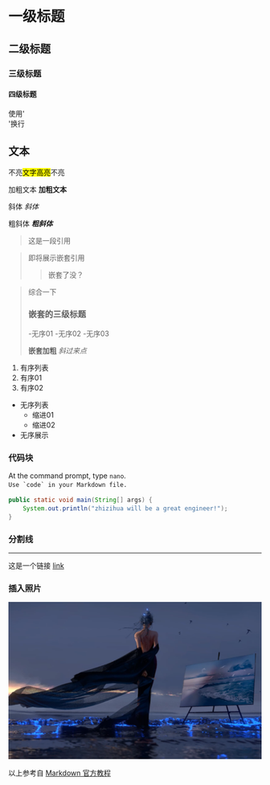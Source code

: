 # 一级标题
## 二级标题
### 三级标题
#### 四级标题

使用'<br/>'换行

## 文本
不亮<mark>文字高亮</mark>不亮

加粗文本 **加粗文本**

斜体 *斜体*

粗斜体 ***粗斜体***

>这是一段引用

>即将展示嵌套引用
>
>>嵌套了没？

>综合一下
> ### 嵌套的三级标题
>
> -无序01
> -无序02
> -无序03
>
> **嵌套加粗** *斜过来点*

1. 有序列表
2. 有序01
3. 有序02

- 无序列表
    - 缩进01
    - 缩进02
- 无序展示

### 代码块
At the command prompt, type `nano`. <br/>
``Use `code` in your Markdown file.``
``` Java
public static void main(String[] args) {
    System.out.println("zhizihua will be a great engineer!");
}
```

### 分割线

---

这是一个链接 [link](https://markdown.com.cn/basic-syntax/links.html)

### 插入照片
![image.png](/blogs/image/01.png)


以上参考自 [Markdown 官方教程](https://markdown.com.cn/basic-syntax/)